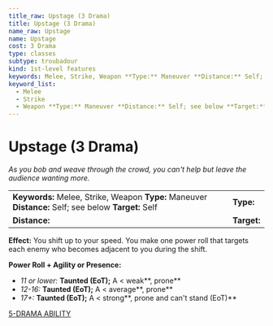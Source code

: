 ```yaml
---
title_raw: Upstage (3 Drama)
title: Upstage (3 Drama)
name_raw: Upstage
name: Upstage
cost: 3 Drama
type: classes
subtype: troubadour
kind: 1st-level features
keywords: Melee, Strike, Weapon **Type:** Maneuver **Distance:** Self; see below **Target:** Self
keyword_list:
  - Melee
  - Strike
  - Weapon **Type:** Maneuver **Distance:** Self; see below **Target:** Self
---
```


# Upstage (3 Drama)

*As you bob and weave through the crowd, you can't help but leave the audience wanting more.*

|                                                                                                       |             |
| :---------------------------------------------------------------------------------------------------- | :---------- |
| **Keywords:** Melee, Strike, Weapon **Type:** Maneuver **Distance:** Self; see below **Target:** Self | **Type:**   |
| **Distance:**                                                                                         | **Target:** |

**Effect:** You shift up to your speed. You make one power roll that targets each enemy who becomes adjacent to you during the shift.

**Power Roll + Agility or Presence:**

- *11 or lower:* **Taunted (EoT);** A \< weak\*\*, prone\*\*
- *12-16:* **Taunted (EoT);** A \< average\*\*, prone\*\*
- *17+:* **Taunted (EoT);** A \< strong\*\*, prone and can't stand (EoT)\*\*

[5-DRAMA ABILITY](./5-Drama%20Ability.md)
